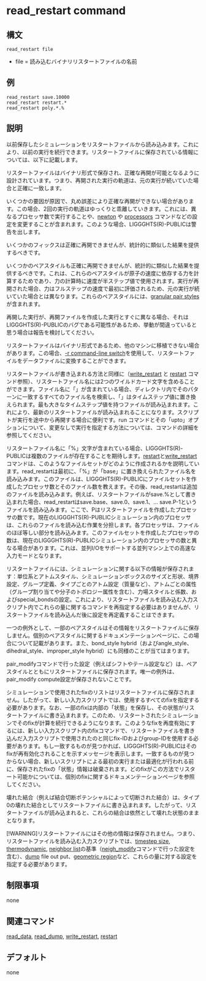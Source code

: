 # read_restart command

## 構文
```
read_restart file
```
- file = 読み込むバイナリリスタートファイルの名前

## 例
```
read_restart save.10000
read_restart restart.*
read_restart poly.*.%
```

## 説明
以前保存したシミュレーションをリスタートファイルから読み込みます。これにより、以前の実行を続行できます。リスタートファイルに保存されている情報については、以下に記載します。

リスタートファイルはバイナリ形式で保存され、正確な再開が可能となるように設計されています。つまり、再開された実行の軌道は、元の実行が続いていた場合と正確に一致します。

いくつかの要因が原因で、丸め誤差により正確な再開ができない場合があります。この場合、2回の実行の軌道はゆっくりと乖離していきます。これには、異なるプロセッサ数で実行することや、[newton]() や [processors]() コマンドなどの設定を変更することが含まれます。このような場合、LIGGGHTS(R)-PUBLICは警告を出します。

いくつかのフィックスは正確に再開できませんが、統計的に類似した結果を提供するべきです。

いくつかのペアスタイルも正確に再開できませんが、統計的に類似した結果を提供するべきです。これは、これらのペアスタイルが原子の速度に依存する力を計算するためであり、力の計算時に速度が半ステップ値で使用されます。実行が再開された場合、力はフルステップの速度で最初に評価されるため、元の実行が続いていた場合とは異なります。これらのペアスタイルには、[granular pair styles]()が含まれます。

再開した実行が、再開ファイルを作成した実行とすぐに異なる場合、それはLIGGGHTS(R)-PUBLICのバグである可能性があるため、挙動が間違っていると思う場合は報告を検討してください。

リスタートファイルはバイナリ形式であるため、他のマシンに移植できない場合があります。この場合、[-r command-line switch]()を使用して、リスタートファイルをデータファイルに変換することができます。

リスタートファイルが書き込まれる方法と同様に（[write_restart]() と [restart]() コマンド参照）、リスタートファイル名には2つのワイルドカード文字を含めることができます。ファイル名に「」が含まれている場合、ディレクトリ内でそのパターンに一致するすべてのファイル名を検索し、「」はタイムステップ値に置き換えられます。最も大きなタイムステップ値を持つファイルが読み込まれます。これにより、最新のリスタートファイルが読み込まれることになります。スクリプトが実行を途中から再開する場合に便利です。run コマンドとその「upto」オプションについて、変更なしで実行を指定する方法については、コマンドの詳細を参照してください。

リスタートファイル名に「%」文字が含まれている場合、LIGGGHTS(R)-PUBLICは複数のファイルが存在することを期待します。[restart]()と[write_restart]()コマンドは、このようなファイルセットがどのように作成されるかを説明しています。read_restartは最初に、「%」が「base」に置き換えられたファイル名を読み込みます。このファイルは、LIGGGHTS(R)-PUBLICにファイルセットを作成したプロセッサ数とそのファイル数を教えます。その後、read_restartは追加のファイルを読み込みます。例えば、リスタートファイルがsave.%として書き込まれた場合、read_restartはsave.base、save.0、save.1、... save.P-1というファイルを読み込みます。ここで、Pはリスタートファイルを作成したプロセッサの数です。現在のLIGGGHTS(R)-PUBLICシミュレーション内のプロセッサは、これらのファイルを読み込む作業を分担します。各プロセッサは、ファイルのほぼ等しい部分を読み込みます。このファイルセットを作成したプロセッサの数は、現在のLIGGGHTS(R)-PUBLICシミュレーション内のプロセッサの数と異なる場合があります。これは、並列I/Oをサポートする並列マシン上での高速な入力モードとなります。

リスタートファイルには、シミュレーションに関する以下の情報が保存されます：単位系とアトムスタイル、シミュレーションボックスのサイズと形状、境界設定、グループ定義、タイプごとのアトム設定（質量など）、アトムごとの属性（グループ割り当てや分子のトポロジー属性を含む）、力場スタイルと係数、およびspecial_bondsの設定。これにより、リスタートファイルを読み込む入力スクリプト内でこれらの量に関するコマンドを再指定する必要はありませんが、リスタートファイルを読み込んだ後に設定を再定義することはできます。

一つの例外として、一部のペアスタイルはその情報をリスタートファイルに保存しません。個別のペアスタイルに関するドキュメンテーションページに、この場合について記載があります。また、bond_style hybrid（およびangle_style、dihedral_style、improper_style hybrid）にも同様のことが当てはまります。

pair_modifyコマンドで行った設定（例えばシフトやテール設定など）は、ペアスタイルとともにリスタートファイルに保存されます。唯一の例外は、pair_modify compute設定が保存されないことです。

シミュレーションで使用されたfixのリストはリスタートファイルに保存されません。したがって、新しい入力スクリプトでは、使用するすべてのfixを指定する必要があります。なお、一部のfixは内部の「状態」を保存し、その状態がリスタートファイルに書き込まれます。このため、リスタートされたシミュレーションでそのfixが計算を続行できるようになります。このようなfixを再度有効にするには、新しい入力スクリプト内のfixコマンドで、リスタートファイルを書き込んだ入力スクリプトで使用されたのと同じfix-IDおよびgroup-IDを使用する必要があります。もし一致するものが見つかれば、LIGGGHTS(R)-PUBLICはそのfixが再有効化されることを示すメッセージを表示します。一致するものが見つからない場合、新しいスクリプトによる最初の実行または最適化が行われる前に、保存されたfixの「状態」情報は破棄されます。どのfixがこの方法でリスタート可能かについては、個別のfixに関するドキュメンテーションページを参照してください。

壊れた結合（例えば結合切断ポテンシャルによって切断された結合）は、タイプ0の壊れた結合としてリスタートファイルに書き込まれます。したがって、リスタートファイルが読み込まれると、これらの結合は依然として壊れた状態のままとなります。

[!WARNING]リスタートファイルにはその他の情報は保存されません。つまり、リスタートファイルを読み込む入力スクリプトでは、[timestep size](), [thermodynamic](), [neighbor list]()の基準（[neigh_modify]()コマンドで行った設定を含む）、[dump]() file out put、[geometric region]()など、これらの量に対する設定を指定する必要があります。

## 制限事項
none

## 関連コマンド
[read_data](), [read_dump](), [write_restart](), [restart]()

## デフォルト
none
